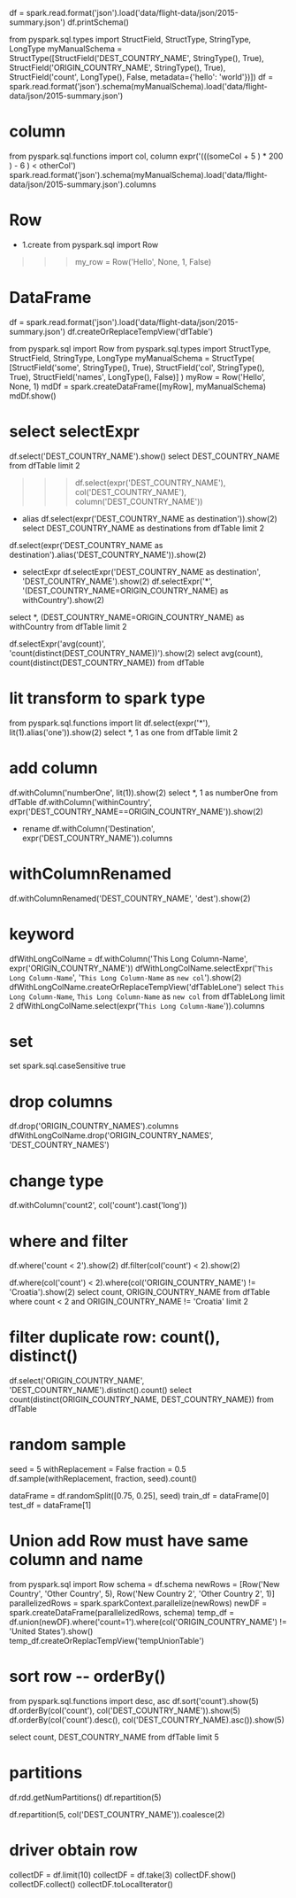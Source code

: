 df = spark.read.format('json').load('data/flight-data/json/2015-summary.json')
df.printSchema()

from pyspark.sql.types import StructField, StructType, StringType, LongType
myManualSchema = StructType([StructField('DEST_COUNTRY_NAME', StringType(), True), StructField('ORIGIN_COUNTRY_NAME', StringType(), True), StructField('count', LongType(), False, metadata={'hello': 'world'})])
df = spark.read.format('json').schema(myManualSchema).load('data/flight-data/json/2015-summary.json')

# column
from pyspark.sql.functions import col, column
expr('(((someCol + 5 ) * 200 ) - 6 ) < otherCol')
spark.read.format('json').schema(myManualSchema).load('data/flight-data/json/2015-summary.json').columns


# Row
- 1.create
from pyspark.sql import Row
>>>my_row = Row('Hello', None, 1, False)

# DataFrame
df = spark.read.format('json').load('data/flight-data/json/2015-summary.json')
df.createOrReplaceTempView('dfTable')

from pyspark.sql import Row
from pyspark.sql.types import StructType, StructField, StringType, LongType
myManualSchema = StructType(
    [StructField('some', StringType(), True),
    StructField('col', StringType(), True),
    StructField('names', LongType(), False)]
)
myRow = Row('Hello', None, 1)
mdDf = spark.createDataFrame([myRow], myManualSchema)
mdDf.show()

# select selectExpr
df.select('DEST_COUNTRY_NAME').show()
select DEST_COUNTRY_NAME from dfTable limit 2

>>> df.select(expr('DEST_COUNTRY_NAME'), col('DEST_COUNTRY_NAME'), column('DEST_COUNTRY_NAME'))

- alias
df.select(expr('DEST_COUNTRY_NAME as destination')).show(2)
select DEST_COUNTRY_NAME as destinations from dfTable limit 2

df.select(expr('DEST_COUNTRY_NAME as destination').alias('DEST_COUNTRY_NAME')).show(2)

- selectExpr
df.selectExpr('DEST_COUNTRY_NAME as destination', 'DEST_COUNTRY_NAME').show(2)
df.selectExpr('*', '(DEST_COUNTRY_NAME=ORIGIN_COUNTRY_NAME) as withCountry').show(2)

select *, (DEST_COUNTRY_NAME=ORIGIN_COUNTRY_NAME) as withCountry from dfTable limit 2

df.selectExpr('avg(count)', 'count(distinct(DEST_COUNTRY_NAME))').show(2)
select avg(count), count(distinct(DEST_COUNTRY_NAME)) from dfTable


# lit transform to spark type
from pyspark.sql.functions import lit
df.select(expr('*'), lit(1).alias('one')).show(2)
select *, 1 as one from dfTable limit 2

# add column
df.withColumn('numberOne', lit(1)).show(2)
select *, 1 as numberOne from dfTable
df.withColumn('withinCountry', expr('DEST_COUNTRY_NAME==ORIGIN_COUNTRY_NAME')).show(2)

- rename
df.withColumn('Destination', expr('DEST_COUNTRY_NAME')).columns

# withColumnRenamed
df.withColumnRenamed('DEST_COUNTRY_NAME', 'dest').show(2)

# keyword
dfWithLongColName = df.withColumn('This Long Column-Name', expr('ORIGIN_COUNTRY_NAME'))
dfWithLongColName.selectExpr('`This Long Column-Name`', '`This Long Column-Name` as `new col`').show(2)
dfWithLongColName.createOrReplaceTempView('dfTableLone')
select `This Long Column-Name`,  `This Long Column-Name` as `new col` from dfTableLong limit 2
dfWithLongColName.select(expr('`This Long Column-Name`')).columns

# set 
set spark.sql.caseSensitive true

# drop columns
df.drop('ORIGIN_COUNTRY_NAMES').columns
dfWithLongColName.drop('ORIGIN_COUNTRY_NAMES', 'DEST_COUNTRY_NAMES')

# change type
df.withColumn('count2', col('count').cast('long'))

# where and filter
df.where('count < 2').show(2)
df.filter(col('count') < 2).show(2)

df.where(col('count') < 2).where(col('ORIGIN_COUNTRY_NAME') != 'Croatia').show(2)
select count, ORIGIN_COUNTRY_NAME from dfTable where count < 2 and ORIGIN_COUNTRY_NAME != 'Croatia' limit 2

# filter duplicate row: count(), distinct()
df.select('ORIGIN_COUNTRY_NAME', 'DEST_COUNTRY_NAME').distinct().count()
select count(distinct(ORIGIN_COUNTRY_NAME, DEST_COUNTRY_NAME)) from dfTable

# random sample
seed = 5
withReplacement = False
fraction = 0.5
df.sample(withReplacement, fraction, seed).count()

dataFrame = df.randomSplit([0.75, 0.25], seed)
train_df = dataFrame[0]
test_df = dataFrame[1]

# Union add Row must have same column and name
from pyspark.sql import Row
schema = df.schema
newRows = [Row('New Country', 'Other Country', 5), Row('New Country 2', 'Other Country 2', 1)]
parallelizedRows = spark.sparkContext.parallelize(newRows)
newDF = spark.createDataFrame(parallelizedRows, schema)
temp_df = df.union(newDF).where('count=1').where(col('ORIGIN_COUNTRY_NAME') != 'United States').show()
temp_df.createOrReplacTempView('tempUnionTable')


# sort row -- orderBy()  
from pyspark.sql.functions import desc, asc
df.sort('count').show(5)
df.orderBy(col('count'), col('DEST_COUNTRY_NAME')).show(5)
df.orderBy(col('count').desc(), col('DEST_COUNTRY_NAME).asc()).show(5)

select count, DEST_COUNTRY_NAME from dfTable limit 5 

# partitions
df.rdd.getNumPartitions()
df.repartition(5)

df.repartition(5, col('DEST_COUNTRY_NAME')).coalesce(2)


# driver obtain row 
collectDF = df.limit(10)
collectDF = df.take(3)
collectDF.show()
collectDF.collect()
collectDF.toLocalIterator()